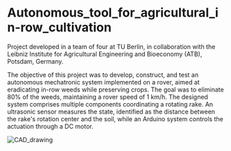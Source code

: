 # Autonomous_tool_for_agricultural_in-row_cultivation
Project developed in a team of four at TU Berlin, in collaboration with the Leibniz Institute for Agricultural Engineering and Bioeconomy (ATB), Potsdam, Germany. 

The objective of this project was to develop, construct, and test an autonomous mechatronic system implemented on a rover, aimed at eradicating in-row weeds while preserving crops. The goal was to eliminate 80% of the weeds, maintaining a rover speed of 1 km/h.
The designed system comprises multiple components coordinating a rotating rake. An ultrasonic sensor measures the state, identified as the distance between the rake's rotation center and the soil, while an Arduino system controls the actuation through a DC motor. 

![CAD_drawing](https://github.com/tommasovicariotto/Autonomous_tool_for_agricultural_in-row_cultivation/assets/114005910/2aa1f940-f149-44e9-9dee-078f1d9c6171)
